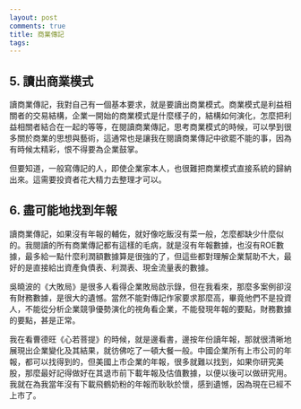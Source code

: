 ```yaml
---
layout: post
comments: true
title: 商業傳記
tags: 
---
```

## **5. 讀出商業模式**

讀商業傳記，我對自己有一個基本要求，就是要讀出商業模式。商業模式是利益相關者的交易結構，企業一開始的商業模式是什麼樣子的，結構如何演化，怎麼把利益相關者結合在一起的等等，在閱讀商業傳記，思考商業模式的時候，可以學到很多關於商業的思想與藝術，這通常也是讓我在閱讀商業傳記中欲罷不能的事，因為有時候太精彩，恨不得要為企業鼓掌。

但要知道，一般寫傳記的人，即使企業家本人，也很難把商業模式直接系統的歸納出來。這需要投資者花大精力去整理才可以。

## **6. 盡可能地找到年報**

讀商業傳記，如果沒有年報的輔佐，就好像吃飯沒有菜一般，怎麼都缺少什麼似的。我閱讀的所有商業傳記都有這樣的毛病，就是沒有年報數據，也沒有ROE數據，最多給一點什麼利潤額數據算是很強的了，但這些都對理解企業幫助不大，最好的是直接給出資產負債表、利潤表、現金流量表的數據。

吳曉波的《大敗局》是很多人看得企業敗局啟示錄，但在我看來，那麼多案例卻沒有財務數據，是很大的遺憾。當然不能對傳記作家要求那麼高，畢竟他們不是投資人，不能從分析企業競爭優勢演化的視角看企業，不能發現年報的要點，財務數據的要點，甚是正常。

我在看曹德旺《心若菩提》的時候，就是邊看書，邊按年份讀年報，那就很清晰地展現出企業變化及其結果，就彷佛吃了一頓大餐一般。中國企業所有上市公司的年報，都可以找得到的，但美國上市企業的年報，很多就難以找到，如果你研究美股，那麼最好記得做好在其退市前下載年報及估值數據，以便以後可以做研究用。我就在為我當年沒有下載飛鶴奶粉的年報而耿耿於懷，感到遺憾，因為現在已經不上市了。

